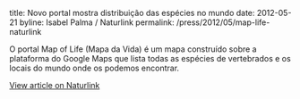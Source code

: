 title: Novo portal mostra distribuição das espécies no mundo
date: 2012-05-21
byline: Isabel Palma / Naturlink
permalink: /press/2012/05/map-life-naturlink


O portal Map of Life (Mapa da Vida) é um mapa construído sobre a plataforma do Google Maps que lista todas as espécies de vertebrados e os locais do mundo onde os podemos encontrar.

[View article on Naturlink](http://naturlink.sapo.pt/Noticias/Noticias/content/Novo-portal-mostra-distribuicao-das-especies-no-mundo)
